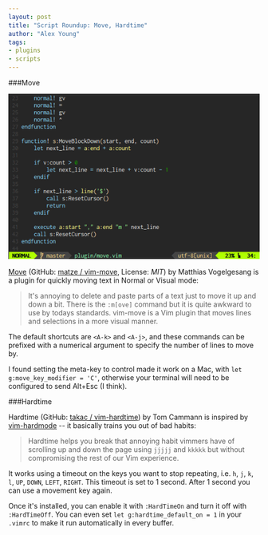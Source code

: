 ```yaml
---
layout: post
title: "Script Roundup: Move, Hardtime"
author: "Alex Young"
tags: 
- plugins
- scripts
---
```


###Move

![Move](/images/posts/RMv8KsJ.gif)

[Move](http://www.vim.org/scripts/script.php?script_id=4687) (GitHub: [matze / vim-move](https://github.com/matze/vim-move), License: _MIT_) by Matthias Vogelgesang is a plugin for quickly moving text in Normal or Visual mode:

> It's annoying to delete and paste parts of a text just to move it up and down a bit. There is the `:m[ove]` command but it is quite awkward to use by todays standards. vim-move is a Vim plugin that moves lines and selections in a more visual manner.

The default shortcuts are `<A-k>` and `<A-j>`, and these commands can be prefixed with a numerical argument to specify the number of lines to move by.

I found setting the meta-key to control made it work on a Mac, with `let g:move_key_modifier = 'C'`, otherwise your terminal will need to be configured to send Alt+Esc (I think).

###Hardtime

Hardtime (GitHub: [takac / vim-hardtime](https://github.com/takac/vim-hardtime)) by Tom Cammann is inspired by [vim-hardmode](https://github.com/wikitopian/hardmode) -- it basically trains you out of bad habits:

> Hardtime helps you break that annoying habit vimmers have of scrolling up and down the page using `jjjjj` and `kkkkk` but without compromising the rest of our Vim experience.

It works using a timeout on the keys you want to stop repeating, i.e. `h`, `j`, `k`, `l`, `UP`, `DOWN`, `LEFT`, `RIGHT`. This timeout is set to 1 second. After 1 second you can use a movement key again.

Once it's installed, you can enable it with `:HardTimeOn` and turn it off with `:HardTimeOff`.  You can even set `let g:hardtime_default_on = 1` in your `.vimrc` to make it run automatically in every buffer.

